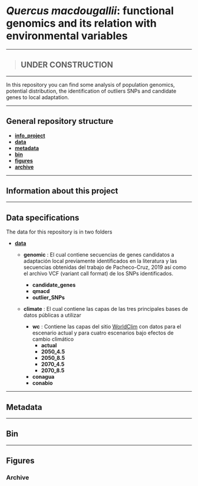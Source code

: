 # *Quercus macdougallii*: functional genomics and its relation with environmental variables
---
> ## **UNDER CONSTRUCTION**
---

In this repository you can find some analysis of population genomics, potential distribution, the identification of outliers SNPs and candidate genes to local adaptation.

---
## General repository structure
- [**info_project**](/info_project)
- [**data**](/data)
- [**metadata**](/metadata)
- [**bin**](/bin)
- [**figures**](/figures)
- [**archive**](/archives)

---
## Information about this project

---
## Data specifications
The data for this repository is in two folders 

- [**data**](/data)

    - **genomic** : El cual contiene secuencias de genes candidatos a adaptación local previamente identificados en la literatura y las secuencias obtenidas del trabajo de Pacheco-Cruz, 2019 así como el archivo VCF (variant call format) de los SNPs identificados.
        - **candidate_genes**
        - **qmacd**
        - **outlier_SNPs**
  
    - **climate** : El cual contiene las capas de las tres principales bases de datos públicas a utilizar
        - **wc** : Contiene las capas del sitio [WorldClim](https://www.worldclim.org/) con datos para el escenario actual y para cuatro escenarios bajo efectos de cambio climático
            - **actual**
            - **2050_4.5**
            - **2050_8.5**
            - **2070_4.5**
            - **2070_8.5**
        - **conagua**
        - **conabio**

---        
## Metadata 


---
## Bin 


---
## Figures

### Archive


  
